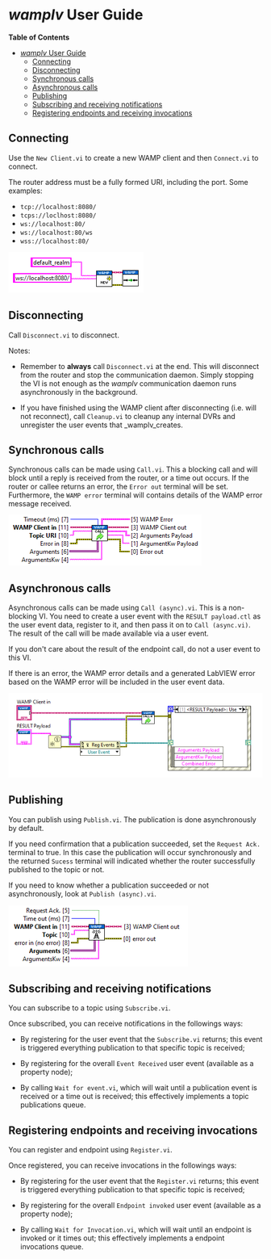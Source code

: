 # _wamplv_ User Guide

<!-- markdown-toc start - Don't edit this section. Run M-x markdown-toc-refresh-toc -->
**Table of Contents**

- [_wamplv_ User Guide](#_wamplv_-user-guide)
    - [Connecting](#connecting)
    - [Disconnecting](#disconnecting)
    - [Synchronous calls](#synchronous-calls)
    - [Asynchronous calls](#asynchronous-calls)
    - [Publishing](#publishing)
    - [Subscribing and receiving notifications](#subscribing-and-receiving-notifications)
    - [Registering endpoints and receiving invocations](#registering-endpoints-and-receiving-invocations)

<!-- markdown-toc end -->

## Connecting

Use the `New Client.vi` to create a new WAMP client and then
`Connect.vi` to connect.

The router address must be a fully formed URI, including the port. Some
examples:

  *  `tcp://localhost:8080/`
  *  `tcps://loclhost:8080/`
  *  `ws://localhost:80/`
  *  `ws://localhost:80/ws`
  *  `wss://localhost:80/`

![Connecting](images/connecting.png)

## Disconnecting

Call `Disconnect.vi` to disconnect.

Notes:

 *  Remember to **always** call `Disconnect.vi` at the end. This will
    disconnect from the router and stop the communication daemon. Simply
    stopping the VI is not enough as the _wamplv_ communication daemon
    runs asynchronously in the background.

 *  If you have finished using the WAMP client after disconnecting
    (i.e. will not reconnect), call `Cleanup.vi` to cleanup any internal
    DVRs and unregister the user events that _wamplv_creates.

## Synchronous calls

Synchronous calls can be made using `Call.vi`. This a blocking call and
will block until a reply is received from the router, or a time out
occurs. If the router or callee returns an error, the `Error out`
terminal will be set. Furthermore, the `WAMP error` terminal will
contains details of the WAMP error message received.

![Calling synchronously](images/call.png)

## Asynchronous calls

Asynchronous calls can be made using `Call (async).vi`. This is a
non-blocking VI. You need to create a user event with the `RESULT
payload.ctl` as the user event data, register to it, and then pass it on
to `Call (async.vi)`. The result of the call will be made available via
a user event.

If you don't care about the result of the endpoint call, do not a user
event to this VI.

If there is an error, the WAMP error details and a generated LabVIEW
error based on the WAMP error will be included in the user event data.

![Calling asynchronously](images/async-call.PNG)

## Publishing

You can publish using `Publish.vi`. The publication is done
asynchronously by default.

If you need confirmation that a publication succeeded, set the `Request
Ack.` terminal to true. In this case the publication will occur
synchronously and the returned `Sucess` terminal will indicated whether
the router successfully published to the topic or not.

If you need to know whether a publication succeeded or not
asynchronously, look at `Publish (async).vi`.

![Calling asynchronously](images/publish.png)

## Subscribing and receiving notifications

You can subscribe to a topic using `Subscribe.vi`.

Once subscribed, you can receive notifications in the followings ways:

 * By registering for the user event that the `Subscribe.vi` returns;
   this event is triggered everything publication to that specific topic
   is received;

 * By registering for the overall `Event Received` user event (available
   as a property node);

 * By calling `Wait for event.vi`, which will wait until a publication
   event is received or a time out is received; this effectively
   implements a topic publications queue.

## Registering endpoints and receiving invocations

You can register and endpoint using `Register.vi`.

Once registered, you can receive invocations in the followings ways:

 * By registering for the user event that the `Register.vi` returns;
   this event is triggered everything publication to that specific topic
   is received;

 * By registering for the overall `Endpoint invoked` user event
   (available as a property node);

 * By calling `Wait for Invocation.vi`, which will wait until an
   endpoint is invoked or it times out; this effectively implements a
   endpoint invocations queue.

